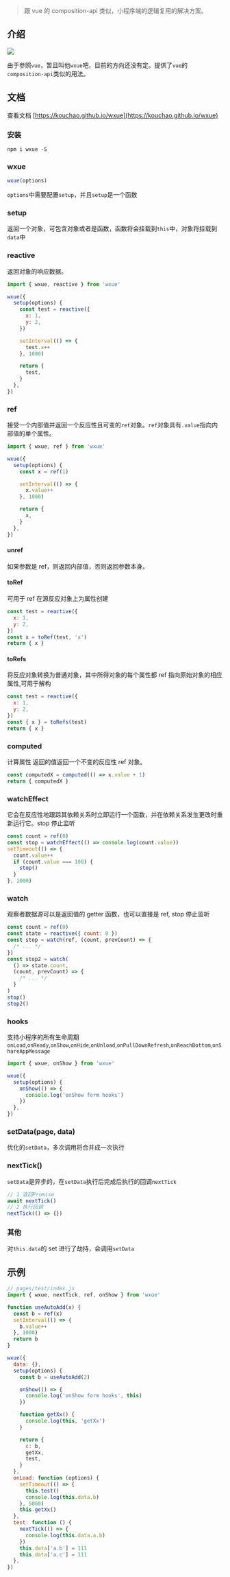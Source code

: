 > 跟 vue 的 composition-api 类似，小程序端的逻辑复用的解决方案。

## 介绍
<img src="https://github.com/kouchao/wxue/blob/dev/docs/.vuepress/public/logo.png"/>

由于参照`vue`，暂且叫他`wxue`吧，目前的方向还没有定。提供了`vue`的`composition-api`类似的用法。

## 文档
查看文档 [https://kouchao.github.io/wxue](https://kouchao.github.io/wxue)
### 安装
```
npm i wxue -S
```

### wxue

```javascript
wxue(options)
```

`options`中需要配置`setup`，并且`setup`是一个函数

### setup

返回一个对象，可包含对象或者是函数，函数将会挂载到`this`中，对象将挂载到`data`中

### reactive

返回对象的响应数据。

```javascript
import { wxue, reactive } from 'wxue'

wxue({
  setup(options) {
    const test = reactive({
      x: 1,
      y: 2,
    })

    setInterval(() => {
      test.x++
    }, 1000)

    return {
      test,
    }
  },
})
```

### ref

接受一个内部值并返回一个反应性且可变的`ref`对象。`ref`对象具有`.value`指向内部值的单个属性。

```javascript
import { wxue, ref } from 'wxue'

wxue({
  setup(options) {
    const x = ref(1)

    setInterval(() => {
      x.value++
    }, 1000)

    return {
      x,
    }
  },
})
```

#### unref

如果参数是 ref，则返回内部值，否则返回参数本身。

#### toRef

可用于 ref 在源反应对象上为属性创建

```javascript
const test = reactive({
  x: 1,
  y: 2,
})
const x = toRef(test, 'x')
return { x }
```

#### toRefs

将反应对象转换为普通对象，其中所得对象的每个属性都 ref 指向原始对象的相应属性,可用于解构

```javascript
const test = reactive({
  x: 1,
  y: 2,
})
const { x } = toRefs(test)
return { x }
```

### computed

计算属性 返回的值返回一个不变的反应性 ref 对象。

```javascript
const computedX = computed(() => x.value + 1)
return { computedX }
```

### watchEffect

它会在反应性地跟踪其依赖关系时立即运行一个函数，并在依赖关系发生更改时重新运行它。stop 停止监听

```javascript
const count = ref(0)
const stop = watchEffect(() => console.log(count.value))
setTimeout(() => {
  count.value++
  if (count.value === 100) {
    stop()
  }
}, 1000)
```

### watch

观察者数据源可以是返回值的 getter 函数，也可以直接是 ref, stop 停止监听

```javascript
const count = ref(0)
const state = reactive({ count: 0 })
const stop = watch(ref, (count, prevCount) => {
  /* ... */
})
const stop2 = watch(
  () => state.count,
  (count, prevCount) => {
    /* ... */
  }
)
stop()
stop2()
```

### hooks

支持小程序的所有生命周期 `onLoad`,`onReady`,`onShow`,`onHide`,`onUnload`,`onPullDownRefresh`,`onReachBottom`,`onShareAppMessage`

```javascript
import { wxue, onShow } from 'wxue'

wxue({
  setup(options) {
    onShow(() => {
      console.log('onShow form hooks')
    })
  },
})
```

### setData(page, data)

优化的`setData`，多次调用将合并成一次执行

### nextTick()
`setData`是异步的，在`setData`执行后完成后执行的回调`nextTick`
```javascript
// 1 返回Promise
await nextTick()
// 2 执行回调
nextTick(() => {})
```

### 其他

对`this.data`的 set 进行了劫持，会调用`setData`

## 示例

```javascript
// pages/test/index.js
import { wxue, nextTick, ref, onShow } from 'wxue'

function useAutoAdd(x) {
  const b = ref(x)
  setInterval(() => {
    b.value++
  }, 1000)
  return b
}

wxue({
  data: {},
  setup(options) {
    const b = useAutoAdd(2)

    onShow(() => {
      console.log('onShow form hooks', this)
    })

    function getXx() {
      console.log(this, 'getXx')
    }

    return {
      c: b,
      getXx,
      test,
    }
  },
  onLoad: function (options) {
    setTimeout(() => {
      this.test()
      console.log(this.data.b)
    }, 5000)
    this.getXx()
  },
  test: function () {
    nextTick(() => {
      console.log(this.data.a.b)
    })
    this.data['a.b'] = 111
    this.data['a.c'] = 111
  },
})
```

